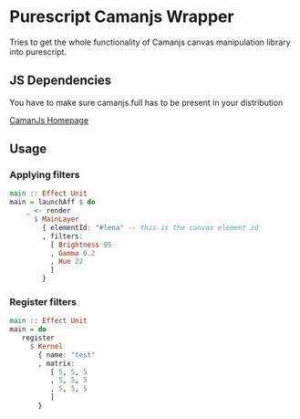 # Purescript Camanjs Wrapper
Tries to get the whole functionality of Camanjs canvas manipulation library into purescript.

## JS Dependencies
You have to make sure camanjs.full has to be present in your distribution

[CamanJs Homepage](http://camanjs.com)

## Usage

### Applying filters

```purescript
main :: Effect Unit
main = launchAff $ do
    _ <- render 
      $ MainLayer 
        { elementId: "#lena" -- this is the canvas element id
        , filters: 
          [ Brightness 95 
          , Gamma 0.2        
          , Hue 22
          ]
        }
```

### Register filters
```purescript
main :: Effect Unit
main = do
   register 
     $ Kernel 
       { name: "test"
       , matrix: 
          [ 5, 5, 5
          , 5, 5, 5
          , 5, 5, 5
          ] 
       }
```
